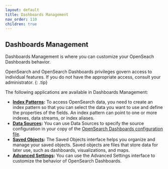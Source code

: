 ```yaml
---
layout: default
title: Dashboards Management
nav_order: 110
children: true
---
```


## Dashboards Management

Dashboards Management is where you can customize your OpenSeach Dashboards behavior. 

OpenSearch and OpenSearch Dashboards privileges govern access to individual features. If you do not have the appropriate access, consult your administrator. 
{: .tip}

The following applications are available in Dashboards Management:

- **[Index Patterns]():** To access OpenSearch data, you need to create an index pattern so that you can select the data you want to use and define the properties of the fields. An index pattern can point to one or more indexes, data streams, or index aliases. 
- **[Data Sources]({{site.url}}{{site.baseurl}}/dashboards/discover/multi-data-sources/):** You can use Data Sources to specify the source configuration in your copy of the [OpenSearch Dashboards configuration file]({{site.url}}{{site.baseurl}}https://github.com/opensearch-project/OpenSearch-Dashboards/blob/main/config/opensearch_dashboards.yml).
- **[Saved Objects]():** The Saved Objects interface helps you organize and manage your saved objects. Saved objects are files that store data for later use, such as dashboards, visualizations, and maps.
- **[Advanced Settings]():** You can use the Advanced Settings interface to customize the behavior of OpenSearch Dashboards.
